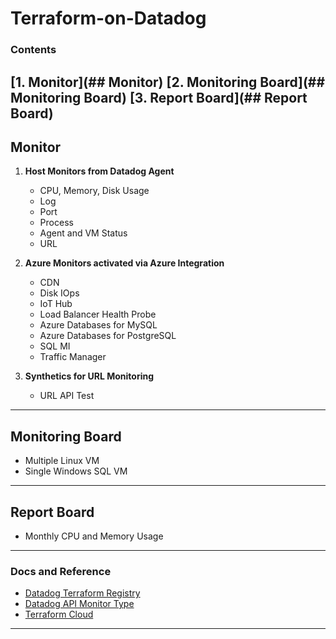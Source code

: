 # Terraform-on-Datadog

### Contents
[1. Monitor](## Monitor)
[2. Monitoring Board](## Monitoring Board)
[3. Report Board](## Report Board)
---

## Monitor
1. **Host Monitors from Datadog Agent**
    - CPU, Memory, Disk Usage
    - Log
    - Port
    - Process
    - Agent and VM Status
    - URL

2. **Azure Monitors activated via Azure Integration**
    - CDN
    - Disk IOps
    - IoT Hub
    - Load Balancer Health Probe
    - Azure Databases for MySQL
    - Azure Databases for PostgreSQL
    - SQL MI
    - Traffic Manager

3. **Synthetics for URL Monitoring**
    - URL API Test
---

## Monitoring Board
- Multiple Linux VM
- Single Windows SQL VM
---

## Report Board
- Monthly CPU and Memory Usage
---

### Docs and Reference
- [Datadog Terraform Registry](https://registry.terraform.io/providers/DataDog/datadog/latest/docs)
- [Datadog API Monitor Type](https://docs.datadoghq.com/api/latest/monitors/#create-a-monitor)
- [Terraform Cloud](https://app.terraform.io/app/MSP_Works/workspaces)
---